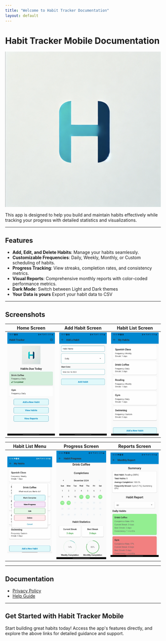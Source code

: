 ```yaml
---
title: "Welcome to Habit Tracker Documentation"
layout: default
---
```


# Habit Tracker Mobile Documentation

![Habit Tracker Logo](../assets/images/habitTrackerIcon.png)

This app is designed to help you build and maintain habits effectively while tracking your progress with detailed statistics and visualizations.

---

## Features

- **Add, Edit, and Delete Habits**: Manage your habits seamlessly.
- **Customizable Frequencies**: Daily, Weekly, Monthly, or Custom scheduling of habits.
- **Progress Tracking**: View streaks, completion rates, and consistency metrics.
- **Visual Reports**: Comprehensive monthly reports with color-coded performance metrics.
- **Dark Mode**: Switch between Light and Dark themes
- **Your Data is yours** Export your habit data to CSV

---

## Screenshots

| **Home Screen** | **Add Habit Screen** | **Habit List Screen** |
|------------------|-----------------------|-----------------------|
| ![Home Screen](../screenshots/homescreen.jpg) | ![Add Habit Screen](../screenshots/AddHabitScreen.jpg) | ![Habit List Screen](../screenshots/HabitListScreen.jpg) |

| **Habit List Menu** | **Progress Screen** | **Reports Screen** |
|----------------------|---------------------|---------------------|
| ![Habit List Menu](../screenshots/HabitListScreen2.jpg) | ![Progress Screen](../screenshots/ProgressScreen.jpg) | ![Reports Screen](../screenshots/ReportsScreen.jpg) |

---

## Documentation

- [Privacy Policy](privacy-policy.md)
- [Help Guide](help-guide.md)

---

## Get Started with Habit Tracker Mobile

Start building great habits today! Access the app's features directly, and explore the above links for detailed guidance and support.

